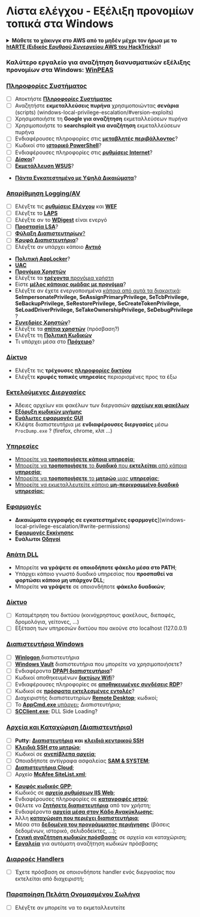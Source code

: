 # Λίστα ελέγχου - Εξέλιξη προνομίων τοπικά στα Windows

<details>

<summary><strong>Μάθετε το χάκινγκ στο AWS από το μηδέν μέχρι τον ήρωα με το</strong> <a href="https://training.hacktricks.xyz/courses/arte"><strong>htARTE (Ειδικός Ερυθρού Συνεργείου AWS του HackTricks)</strong></a><strong>!</strong></summary>

Άλλοι τρόποι υποστήριξης του HackTricks:

* Αν θέλετε να δείτε την **εταιρεία σας διαφημισμένη στο HackTricks** ή να **κατεβάσετε το HackTricks σε μορφή PDF** ελέγξτε τα [**ΣΧΕΔΙΑ ΣΥΝΔΡΟΜΗΣ**](https://github.com/sponsors/carlospolop)!
* Αποκτήστε το [**επίσημο PEASS & HackTricks swag**](https://peass.creator-spring.com)
* Ανακαλύψτε [**την Οικογένεια PEASS**](https://opensea.io/collection/the-peass-family), τη συλλογή μας από αποκλειστικά [**NFTs**](https://opensea.io/collection/the-peass-family)
* **Εγγραφείτε στη** 💬 [**ομάδα Discord**](https://discord.gg/hRep4RUj7f) ή στη [**ομάδα τηλεγραφήματος**](https://t.me/peass) ή **ακολουθήστε** μας στο **Twitter** 🐦 [**@carlospolopm**](https://twitter.com/hacktricks_live)**.**
* **Μοιραστείτε τα χάκινγκ κόλπα σας υποβάλλοντας PRs στα** [**HackTricks**](https://github.com/carlospolop/hacktricks) και [**HackTricks Cloud**](https://github.com/carlospolop/hacktricks-cloud) αποθετήρια του github.

</details>

### **Καλύτερο εργαλείο για αναζήτηση διανυσματικών εξέλιξης προνομίων στα Windows:** [**WinPEAS**](https://github.com/carlospolop/privilege-escalation-awesome-scripts-suite/tree/master/winPEAS)

### [Πληροφορίες Συστήματος](windows-local-privilege-escalation/#system-info)

* [ ] Αποκτήστε [**Πληροφορίες Συστήματος**](windows-local-privilege-escalation/#system-info)
* [ ] Αναζητήστε **εκμεταλλεύσεις πυρήνα** χρησιμοποιώντας **σενάρια** (scripts) (windows-local-privilege-escalation/#version-exploits)
* [ ] Χρησιμοποιήστε τη **Google για αναζήτηση** εκμεταλλεύσεων πυρήνα
* [ ] Χρησιμοποιήστε το **searchsploit για αναζήτηση** εκμεταλλεύσεων πυρήνα
* [ ] Ενδιαφέρουσες πληροφορίες στις [**μεταβλητές περιβάλλοντος**](windows-local-privilege-escalation/#environment)?
* [ ] Κωδικοί στο [**ιστορικό PowerShell**](windows-local-privilege-escalation/#powershell-history)?
* [ ] Ενδιαφέρουσες πληροφορίες στις [**ρυθμίσεις Internet**](windows-local-privilege-escalation/#internet-settings)?
* [ ] [**Δίσκοι**](windows-local-privilege-escalation/#drives)?
* [ ] [**Εκμετάλλευση WSUS**](windows-local-privilege-escalation/#wsus)?
* [**Πάντα Εγκατεστημένο με Υψηλά Δικαιώματα**](windows-local-privilege-escalation/#alwaysinstallelevated)?

### [Απαρίθμηση Logging/AV](windows-local-privilege-escalation/#enumeration)

* [ ] Ελέγξτε τις [**ρυθμίσεις Ελέγχου**](windows-local-privilege-escalation/#audit-settings) και [**WEF**](windows-local-privilege-escalation/#wef)
* [ ] Ελέγξτε το [**LAPS**](windows-local-privilege-escalation/#laps)
* [ ] Ελέγξτε αν το [**WDigest**](windows-local-privilege-escalation/#wdigest) είναι ενεργό
* [ ] [**Προστασία LSA**](windows-local-privilege-escalation/#lsa-protection)?
* [ ] [**Φύλαξη Διαπιστευτηρίων**](windows-local-privilege-escalation/#credentials-guard)[?](windows-local-privilege-escalation/#cached-credentials)
* [ ] [**Κρυφά Διαπιστευτήρια**](windows-local-privilege-escalation/#cached-credentials)?
* [ ] Ελέγξτε αν υπάρχει κάποιο [**Αντιιό**](windows-av-bypass)
* [**Πολιτική AppLocker**](authentication-credentials-uac-and-efs#applocker-policy)?
* [**UAC**](authentication-credentials-uac-and-efs/uac-user-account-control)
* [**Προνόμια Χρηστών**](windows-local-privilege-escalation/#users-and-groups)
* Ελέγξτε τα [**τρέχοντα** προνόμια χρήστη](windows-local-privilege-escalation/#users-and-groups)
* Είστε [**μέλος κάποιας ομάδας με προνόμια**](windows-local-privilege-escalation/#privileged-groups)?
* Ελέγξτε αν έχετε ενεργοποιημένα [κάποια από αυτά τα διακριτικά](windows-local-privilege-escalation/#token-manipulation): **SeImpersonatePrivilege, SeAssignPrimaryPrivilege, SeTcbPrivilege, SeBackupPrivilege, SeRestorePrivilege, SeCreateTokenPrivilege, SeLoadDriverPrivilege, SeTakeOwnershipPrivilege, SeDebugPrivilege** ?
* [**Συνεδρίες Χρηστών**](windows-local-privilege-escalation/#logged-users-sessions)?
* Ελέγξτε τα [**σπίτια χρηστών**](windows-local-privilege-escalation/#home-folders) (πρόσβαση?)
* Ελέγξτε τη [**Πολιτική Κωδικών**](windows-local-privilege-escalation/#password-policy)
* Τι υπάρχει μέσα στο [**Πρόχειρο**](windows-local-privilege-escalation/#get-the-content-of-the-clipboard)?

### [Δίκτυο](windows-local-privilege-escalation/#network)

* Ελέγξτε τις **τρέχουσες** [**πληροφορίες δικτύου**](windows-local-privilege-escalation/#network)
* Ελέγξτε **κρυφές τοπικές υπηρεσίες** περιορισμένες προς τα έξω

### [Εκτελούμενες Διεργασίες](windows-local-privilege-escalation/#running-processes)

* Άδειες αρχείων και φακέλων των διεργασιών [**αρχείων και φακέλων**](windows-local-privilege-escalation/#file-and-folder-permissions)
* [**Εξόρυξη κωδικών μνήμης**](windows-local-privilege-escalation/#memory-password-mining)
* [**Ευάλωτες εφαρμογές GUI**](windows-local-privilege-escalation/#insecure-gui-apps)
* Κλέψτε διαπιστευτήρια με **ενδιαφέρουσες διεργασίες** μέσω `ProcDump.exe` ? (firefox, chrome, κλπ ...)

### [Υπηρεσίες](windows-local-privilege-escalation/#services)

* [Μπορείτε να **τροποποιήσετε κάποια υπηρεσία**;](windows-local-privilege-escalation#permissions)
* [Μπορείτε να **τροποποιήσετε** το **δυαδικό** που **εκτελείται** από κάποια **υπηρεσία**;](windows-local-privilege-escalation/#modify-service-binary-path)
* [Μπορείτε να **τροποποιήσετε** το **μητρώο** μιας **υπηρεσίας**;](windows-local-privilege-escalation/#services-registry-modify-permissions)
* [Μπορείτε να εκμεταλλευτείτε κάποιο **μη-περιγραμμένο δυαδικό υπηρεσίας**;](windows-local-privilege-escalation/#unquoted-service-paths)

### [**Εφαρμογές**](windows-local-privilege-escalation/#applications)

* **Δικαιώματα εγγραφής σε εγκατεστημένες εφαρμογές**](windows-local-privilege-escalation/#write-permissions)
* [**Εφαρμογές Εκκίνησης**](windows-local-privilege-escalation/#run-at-startup)
* **Ευάλωτοι** [**Οδηγοί**](windows-local-privilege-escalation/#drivers)

### [Απάτη DLL](windows-local-privilege-escalation/#path-dll-hijacking)

* Μπορείτε **να γράψετε σε οποιοδήποτε φάκελο μέσα στο PATH**;
* Υπάρχει κάποιο γνωστό δυαδικό υπηρεσίας που **προσπαθεί να φορτώσει κάποιο μη υπάρχον DLL**;
* Μπορείτε **να γράψετε** σε οποιονδήποτε **φάκελο δυαδικών**;
### [Δίκτυο](windows-local-privilege-escalation/#network)

* [ ] Καταμέτρηση του δικτύου (κοινόχρηστους φακέλους, διεπαφές, δρομολόγια, γείτονες, ...)
* [ ] Εξέταση των υπηρεσιών δικτύου που ακούνε στο localhost (127.0.0.1)

### [Διαπιστευτήρια Windows](windows-local-privilege-escalation/#windows-credentials)

* [ ] [**Winlogon** ](windows-local-privilege-escalation/#winlogon-credentials)διαπιστευτήρια
* [ ] [**Windows Vault**](windows-local-privilege-escalation/#credentials-manager-windows-vault) διαπιστευτήρια που μπορείτε να χρησιμοποιήσετε?
* [ ] Ενδιαφέροντα [**DPAPI διαπιστευτήρια**](windows-local-privilege-escalation/#dpapi)?
* [ ] Κωδικοί αποθηκευμένων [**δικτύων Wifi**](windows-local-privilege-escalation/#wifi)?
* [ ] Ενδιαφέρουσες πληροφορίες σε [**αποθηκευμένες συνδέσεις RDP**](windows-local-privilege-escalation/#saved-rdp-connections)?
* [ ] Κωδικοί σε [**πρόσφατα εκτελεσμένες εντολές**](windows-local-privilege-escalation/#recently-run-commands)?
* [ ] Διαχειριστής διαπιστευτηρίων [**Remote Desktop**](windows-local-privilege-escalation/#remote-desktop-credential-manager); κωδικοί;
* [ ] Το [**AppCmd.exe** υπάρχει](windows-local-privilege-escalation/#appcmd-exe); Διαπιστευτήρια;
* [ ] [**SCClient.exe**](windows-local-privilege-escalation/#scclient-sccm); DLL Side Loading?

### [Αρχεία και Καταχώριση (Διαπιστευτήρια)](windows-local-privilege-escalation/#files-and-registry-credentials)

* [ ] **Putty:** [**Διαπιστευτήρια**](windows-local-privilege-escalation/#putty-creds) **και** [**κλειδιά κεντρικού SSH**](windows-local-privilege-escalation/#putty-ssh-host-keys)
* [ ] [**Κλειδιά SSH στο μητρώο**](windows-local-privilege-escalation/#ssh-keys-in-registry);
* [ ] Κωδικοί σε [**ανεπίβλεπα αρχεία**](windows-local-privilege-escalation/#unattended-files);
* [ ] Οποιαδήποτε αντίγραφα ασφαλείας [**SAM & SYSTEM**](windows-local-privilege-escalation/#sam-and-system-backups);
* [ ] [**Διαπιστευτήρια Cloud**](windows-local-privilege-escalation/#cloud-credentials);
* [ ] Αρχείο [**McAfee SiteList.xml**](windows-local-privilege-escalation/#mcafee-sitelist.xml);
* [**Κρυφός κωδικός GPP**](windows-local-privilege-escalation/#cached-gpp-pasword);
* Κωδικός σε [**αρχείο ρυθμίσεων IIS Web**](windows-local-privilege-escalation/#iis-web-config);
* Ενδιαφέρουσες πληροφορίες σε [**καταγραφές ιστού**](windows-local-privilege-escalation/#logs);
* Θέλετε να [**ζητήσετε διαπιστευτήρια**](windows-local-privilege-escalation/#ask-for-credentials) από τον χρήστη;
* Ενδιαφέροντα [**αρχεία μέσα στον Κάδο Ανακύκλωσης**](windows-local-privilege-escalation/#credentials-in-the-recyclebin);
* Άλλη [**καταχώριση που περιέχει διαπιστευτήρια**](windows-local-privilege-escalation/#inside-the-registry);
* Μέσα στα [**δεδομένα του προγράμματος περιήγησης**](windows-local-privilege-escalation/#browsers-history) (βάσεις δεδομένων, ιστορικό, σελιδοδείκτες, ...);
* [**Γενική αναζήτηση κωδικών πρόσβασης**](windows-local-privilege-escalation/#generic-password-search-in-files-and-registry) σε αρχεία και καταχώριση;
* [**Εργαλεία**](windows-local-privilege-escalation/#tools-that-search-for-passwords) για αυτόματη αναζήτηση κωδικών πρόσβασης

### [Διαρροές Handlers](windows-local-privilege-escalation/#leaked-handlers)

* [ ] Έχετε πρόσβαση σε οποιονδήποτε handler ενός διεργασίας που εκτελείται από διαχειριστή;

### [Παραποίηση Πελάτη Ονομασμένου Σωλήνα](windows-local-privilege-escalation/#named-pipe-client-impersonation)

* [ ] Ελέγξτε αν μπορείτε να το εκμεταλλευτείτε
